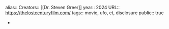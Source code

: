 alias::
Creators:: [[Dr. Steven Greer]] 
year:: 2024
URL:: https://thelostcenturyfilm.com/
tags:: movie, ufo, et, disclosure
public:: true

-